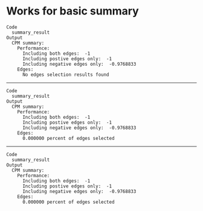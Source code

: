 # Works for basic summary

    Code
      summary_result
    Output
      CPM summary:
        Performance: 
          Including both edges:  -1 
          Including postive edges only:  -1 
          Including negative edges only:  -0.9768833 
        Edges: 
          No edges selection results found

---

    Code
      summary_result
    Output
      CPM summary:
        Performance: 
          Including both edges:  -1 
          Including postive edges only:  -1 
          Including negative edges only:  -0.9768833 
        Edges: 
          0.000000 percent of edges selected

---

    Code
      summary_result
    Output
      CPM summary:
        Performance: 
          Including both edges:  -1 
          Including postive edges only:  -1 
          Including negative edges only:  -0.9768833 
        Edges: 
          0.000000 percent of edges selected

